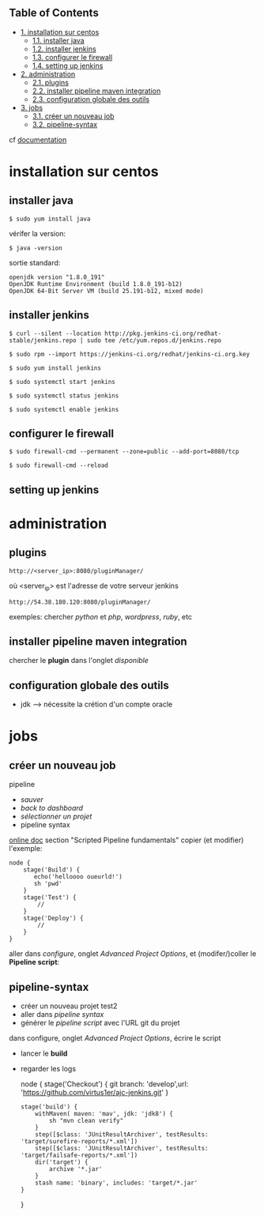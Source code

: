 <div id="table-of-contents">
<h2>Table of Contents</h2>
<div id="text-table-of-contents">
<ul>
<li><a href="#sec-1">1. installation sur centos</a>
<ul>
<li><a href="#sec-1-1">1.1. installer java</a></li>
<li><a href="#sec-1-2">1.2. installer jenkins</a></li>
<li><a href="#sec-1-3">1.3. configurer le firewall</a></li>
<li><a href="#sec-1-4">1.4. setting up jenkins</a></li>
</ul>
</li>
<li><a href="#sec-2">2. administration</a>
<ul>
<li><a href="#sec-2-1">2.1. plugins</a></li>
<li><a href="#sec-2-2">2.2. installer pipeline maven integration</a></li>
<li><a href="#sec-2-3">2.3. configuration globale des outils</a></li>
</ul>
</li>
<li><a href="#sec-3">3. jobs</a>
<ul>
<li><a href="#sec-3-1">3.1. créer un nouveau job</a></li>
<li><a href="#sec-3-2">3.2. pipeline-syntax</a></li>
</ul>
</li>
</ul>
</div>
</div>

cf [documentation](https://linuxize.com/post/how-to-install-jenkins-on-centos-7/)

# installation sur centos<a id="sec-1" name="sec-1"></a>

## installer java<a id="sec-1-1" name="sec-1-1"></a>

    $ sudo yum install java

vérifer la version:

    $ java -version

sortie standard:

    openjdk version "1.8.0_191"
    OpenJDK Runtime Environment (build 1.8.0_191-b12)
    OpenJDK 64-Bit Server VM (build 25.191-b12, mixed mode)

## installer jenkins<a id="sec-1-2" name="sec-1-2"></a>

    $ curl --silent --location http://pkg.jenkins-ci.org/redhat-stable/jenkins.repo | sudo tee /etc/yum.repos.d/jenkins.repo

    $ sudo rpm --import https://jenkins-ci.org/redhat/jenkins-ci.org.key

    $ sudo yum install jenkins

    $ sudo systemctl start jenkins

    $ sudo systemctl status jenkins

    $ sudo systemctl enable jenkins

## configurer le firewall<a id="sec-1-3" name="sec-1-3"></a>

    $ sudo firewall-cmd --permanent --zone=public --add-port=8080/tcp

    $ sudo firewall-cmd --reload

## setting up jenkins<a id="sec-1-4" name="sec-1-4"></a>

# administration<a id="sec-2" name="sec-2"></a>

## plugins<a id="sec-2-1" name="sec-2-1"></a>

    http://<server_ip>:8080/pluginManager/

où <server<sub>ip</sub>> est l'adresse de votre serveur jenkins

    http://54.38.180.120:8080/pluginManager/

exemples: chercher *python* et *php*, *wordpress*, *ruby*, etc

## installer pipeline maven integration<a id="sec-2-2" name="sec-2-2"></a>

chercher le **plugin** dans l'onglet *disponible*

## configuration globale des outils<a id="sec-2-3" name="sec-2-3"></a>

-   jdk &#x2013;> nécessite la crétion d'un compte oracle

# jobs<a id="sec-3" name="sec-3"></a>

## créer un nouveau job<a id="sec-3-1" name="sec-3-1"></a>

pipeline
-   *sauver*
-   *back to dashboard*
-   *sélectionner un projet*
-   pipeline syntax

[online doc](https://jenkins.io/doc/book/pipeline/) section "Scripted Pipeline fundamentals"
copier (et modifier) l'exemple:

    node {  
        stage('Build') { 
           echo('helloooo oueurld!')
           sh 'pwd'
        }
        stage('Test') { 
            // 
        }
        stage('Deploy') { 
            // 
        }
    }

aller dans *configure*, onglet *Advanced Project Options*, et (modifer/)coller le **Pipeline script**: 

## pipeline-syntax<a id="sec-3-2" name="sec-3-2"></a>

-   créer un nouveau projet test2
-   aller dans *pipeline syntax*
-   générer le *pipeline script* avec l'URL git du projet

dans configure, onglet *Advanced Project Options*, écrire le script 
-   lancer le **build**
-   regarder les logs

    node {
        stage('Checkout') {
            git branch: 'develop',url: 'https://github.com/virtus1er/ajc-jenkins.git'
        }
    
        stage('build') {
            withMaven( maven: 'mav', jdk: 'jdk8') {
                sh "mvn clean verify"
            }
            step([$class: 'JUnitResultArchiver', testResults: 'target/surefire-reports/*.xml'])
            step([$class: 'JUnitResultArchiver', testResults: 'target/failsafe-reports/*.xml'])
            dir('target') {
                archive '*.jar'
            }
            stash name: 'binary', includes: 'target/*.jar'
        }
    }
